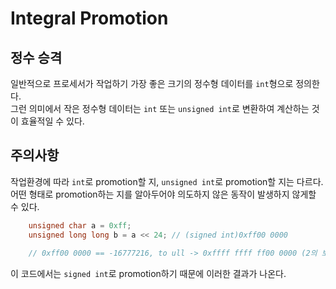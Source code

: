 # Integral Promotion
## 정수 승격
일반적으로 프로세서가 작업하기 가장 좋은 크기의 정수형 데이터를 ```int```형으로 정의한다.<br/>
그런 의미에서 작은 정수형 데이터는 ```int``` 또는 ```unsigned int```로 변환하여 계산하는 것이 효율적일 수 있다.<br/>

## 주의사항
작업환경에 따라 ```int```로 promotion할 지, ```unsigned int```로 promotion할 지는 다르다.<br/>
어떤 형태로 promotion하는 지를 알아두어야 의도하지 않은 동작이 발생하지 않게할 수 있다.

```cpp
    unsigned char a = 0xff;
    unsigned long long b = a << 24; // (signed int)0xff00 0000
    
    // 0xff00 0000 == -16777216, to ull -> 0xffff ffff ff00 0000 (2의 보수 처리) -> 18446744073692774400(dec)
 ```
이 코드에서는 ```signed int```로 promotion하기 때문에 이러한 결과가 나온다.
